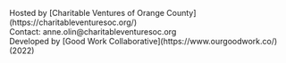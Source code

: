<br>
<br>
<br>
Hosted by [Charitable Ventures of Orange County](https://charitableventuresoc.org/)<br>
Contact: anne.olin@charitableventuresoc.org<br>
Developed by [Good Work Collaborative](https://www.ourgoodwork.co/) (2022)<br>

